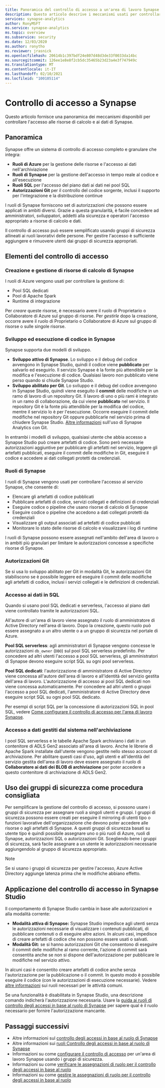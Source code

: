 ```yaml
---
title: Panoramica del controllo di accesso a un'area di lavoro Synapse
description: Questo articolo descrive i meccanismi usati per controllare l'accesso a un'area di lavoro Synapse e alle risorse e gli artefatti del codice che contiene.
services: synapse-analytics
author: RonyMSFT
ms.service: synapse-analytics
ms.topic: overview
ms.subservice: security
ms.date: 12/03/2020
ms.author: ronytho
ms.reviewer: jrasnick
ms.openlocfilehash: 20614b1c397bdf24e807d48d3de33f0033da14bc
ms.sourcegitcommit: 126ee1e8e8f2cb5dc35465b23d23a4e3f747949c
ms.translationtype: MT
ms.contentlocale: it-IT
ms.lasthandoff: 02/10/2021
ms.locfileid: "100105114"
---
```

# <a name="synapse-access-control"></a>Controllo di accesso a Synapse 

Questo articolo fornisce una panoramica dei meccanismi disponibili per controllare l'accesso alle risorse di calcolo e ai dati di Synapse.  

## <a name="overview"></a>Panoramica

Synapse offre un sistema di controllo di accesso completo e granulare che integra: 
- **Ruoli di Azure** per la gestione delle risorse e l'accesso ai dati nell'archiviazione 
- **Ruoli di Synapse** per la gestione dell'accesso in tempo reale al codice e all'esecuzione 
- **Ruoli SQL** per l'accesso del piano dati ai dati nei pool SQL 
- **Autorizzazioni Git** per il controllo del codice sorgente, inclusi il supporto per l'integrazione e la distribuzione continue  

I ruoli di Synapse forniscono set di autorizzazioni che possono essere applicati in ambiti diversi. Grazie a questa granularità, è facile concedere ad amministratori, sviluppatori, addetti alla sicurezza e operatori l'accesso appropriato a risorse di calcolo e dati.

Il controllo di accesso può essere semplificato usando gruppi di sicurezza allineati ai ruoli lavorativi delle persone. Per gestire l'accesso è sufficiente aggiungere e rimuovere utenti dai gruppi di sicurezza appropriati.

## <a name="access-control-elements"></a>Elementi del controllo di accesso

### <a name="creating-and-managing-synapse-compute-resources"></a>Creazione e gestione di risorse di calcolo di Synapse

I ruoli di Azure vengono usati per controllare la gestione di: 
- Pool SQL dedicati 
- Pool di Apache Spark 
- Runtime di integrazione 

Per *creare* queste risorse, è necessario avere il ruolo di Proprietario o Collaboratore di Azure sul gruppo di risorse. Per *gestirle* dopo la creazione, occorre avere il ruolo di Proprietario o Collaboratore di Azure sul gruppo di risorse o sulle singole risorse. 

### <a name="developing-and-executing-code-in-synapse"></a>Sviluppo ed esecuzione di codice in Synapse 

Synapse supporta due modelli di sviluppo.

- **Sviluppo attivo di Synapse**. Lo sviluppo e il debug del codice avvengono in Synapse Studio, quindi il codice viene **pubblicato** per salvarlo ed eseguirlo.  Il servizio Synapse è la fonte più attendibile per la modifica e l'esecuzione di codice.  Qualsiasi lavoro non pubblicato viene perso quando si chiude Synapse Studio.  
- **Sviluppo abilitato per Git**. Lo sviluppo e il debug del codice avvengono in Synapse Studio, quindi viene eseguito il **commit** delle modifiche in un ramo di lavoro di un repository Git. Il lavoro di uno o più rami è integrato in un ramo di collaborazione, da cui viene **pubblicato** nel servizio. Il repository Git è la fonte più attendibile per la modifica del codice, mentre il servizio lo è per l'esecuzione. Occorre eseguire il commit delle modifiche nel repository Git oppure pubblicarle nel servizio prima di chiudere Synapse Studio. [Altre informazioni](../cicd/continuous-integration-deployment.md) sull'uso di Synapse Analytics con Git.

In entrambi i modelli di sviluppo, qualsiasi utente che abbia accesso a Synapse Studio può creare artefatti di codice. Sono però necessarie autorizzazioni aggiuntive per pubblicare gli artefatti nel servizio, leggere gli artefatti pubblicati, eseguire il commit delle modifiche in Git, eseguire il codice e accedere ai dati collegati protetti da credenziali.

### <a name="synapse-roles"></a>Ruoli di Synapse

I ruoli di Synapse vengono usati per controllare l'accesso al servizio Synapse, che consente di: 
- Elencare gli artefatti di codice pubblicati 
- Pubblicare artefatti di codice, servizi collegati e definizioni di credenziali
- Eseguire codice o pipeline che usano risorse di calcolo di Synapse
- Eseguire codice o pipeline che accedono a dati collegati protetti da credenziali
- Visualizzare gli output associati ad artefatti di codice pubblicati
- Monitorare lo stato delle risorse di calcolo e visualizzare i log di runtime

I ruoli di Synapse possono essere assegnati nell'ambito dell'area di lavoro o in ambiti più granulari per limitare le autorizzazioni concesse a specifiche risorse di Synapse.

### <a name="git-permissions"></a>Autorizzazioni Git

Se si usa lo sviluppo abilitato per Git in modalità Git, le autorizzazioni Git stabiliscono se è possibile leggere ed eseguire il commit delle modifiche agli artefatti di codice, inclusi i servizi collegati e le definizioni di credenziali.   
   
### <a name="accessing-data-in-sql"></a>Accesso ai dati in SQL

Quando si usano pool SQL dedicati e serverless, l'accesso al piano dati viene controllato tramite le autorizzazioni SQL. 

All'autore di un'area di lavoro viene assegnato il ruolo di amministratore di Active Directory nell'area di lavoro. Dopo la creazione, questo ruolo può essere assegnato a un altro utente o a un gruppo di sicurezza nel portale di Azure.

**Pool SQL serverless**: agli amministratori di Synapse vengono concesse le autorizzazioni `db_owner` (`DBO`) sul pool SQL serverless predefinito. Per concedere ad altri utenti l'accesso a pool SQL serverless, gli amministratori di Synapse devono eseguire script SQL su ogni pool serverless.  

**Pool SQL dedicati**: l'autorizzazione di amministratore di Active Directory viene concessa all'autore dell'area di lavoro e all'identità del servizio gestita dell'area di lavoro.  L'autorizzazione di accesso ai pool SQL dedicati non viene concessa automaticamente. Per concedere ad altri utenti o gruppi l'accesso a pool SQL dedicati, l'amministratore di Active Directory deve eseguire script SQL su ogni pool SQL dedicato.

Per esempi di script SQL per la concessione di autorizzazioni SQL in pool SQL, vedere [Come configurare il controllo di accesso per l'area di lavoro Synapse](./how-to-set-up-access-control.md).  

 ### <a name="accessing-system-managed-data-in-storage"></a>Accesso a dati gestiti dal sistema nell'archiviazione

I pool SQL serverless e le tabelle Apache Spark archiviano i dati in un contenitore di ADLS Gen2 associato all'area di lavoro. Anche le librerie di Apache Spark installate dall'utente vengono gestite nello stesso account di archiviazione. Per abilitare questi casi d'uso, agli utenti e all'identità del servizio gestita dell'area di lavoro deve essere assegnato il ruolo di **Collaboratore ai dati dei BLOB di archiviazione** per poter accedere a questo contenitore di archiviazione di ADLS Gen2.  

## <a name="using-security-groups-as-a-best-practice"></a>Uso dei gruppi di sicurezza come procedura consigliata

Per semplificare la gestione del controllo di accesso, si possono usare i gruppi di sicurezza per assegnare ruoli a singoli utenti e gruppi. I gruppi di sicurezza possono essere creati per eseguire il mirroring di utenti tipo o funzioni lavorative dell'organizzazione che devono poter accedere alle risorse o agli artefatti di Synapse.  A questi gruppi di sicurezza basati su utente tipo è quindi possibile assegnare uno o più ruoli di Azure, ruoli di Synapse, autorizzazioni SQL o autorizzazioni Git. Scegliendo bene i gruppi di sicurezza, sarà facile assegnare a un utente le autorizzazioni necessarie aggiungendolo al gruppo di sicurezza appropriato. 

>[!Note]
>Se si usano i gruppi di sicurezza per gestire l'accesso, Azure Active Directory aggiunge latenza prima che le modifiche abbiano effetto. 

## <a name="access-control-enforcement-in-synapse-studio"></a>Applicazione del controllo di accesso in Synapse Studio

Il comportamento di Synapse Studio cambia in base alle autorizzazioni e alla modalità corrente:
- **Modalità attiva di Synapse:** Synapse Studio impedisce agli utenti senza le autorizzazioni necessarie di visualizzare i contenuti pubblicati, di pubblicare contenuti o di eseguire altre azioni.  In alcuni casi, impedisce di creare artefatti di codice che non possono essere usati o salvati. 
- **Modalità Git:** se si hanno autorizzazioni Git che consentono di eseguire il commit delle modifiche al ramo corrente, l'azione di commit sarà consentita anche se non si dispone dell'autorizzazione per pubblicare le modifiche nel servizio attivo.  

In alcuni casi è consentito creare artefatti di codice anche senza l'autorizzazione per la pubblicazione o il commit. In questo modo è possibile eseguire il codice (con le autorizzazioni di esecuzione necessarie). Vedere [altre informazioni](./synapse-workspace-understand-what-role-you-need.md) sui ruoli necessari per le attività comuni. 

Se una funzionalità è disabilitata in Synapse Studio, una descrizione comando indicherà l'autorizzazione necessaria. Usare la [guida ai ruoli di controllo degli accessi in base al ruolo di Synapse](./synapse-workspace-synapse-rbac-roles.md#synapse-rbac-actions-and-the-roles-that-permit-them) per sapere qual è il ruolo necessario per fornire l'autorizzazione mancante.


## <a name="next-steps"></a>Passaggi successivi

- Altre informazioni sul [controllo degli accessi in base al ruolo di Synapse](./synapse-workspace-synapse-rbac.md)
- Altre informazioni sui [ruoli Controllo degli accessi in base al ruolo di Synapse](./synapse-workspace-synapse-rbac-roles.md)
- Informazioni su come [configurare il controllo di accesso](./how-to-set-up-access-control.md) per un'area di lavoro Synapse usando i gruppi di sicurezza.
- Informazioni su come [verificare le assegnazioni di ruolo per il controllo degli accessi in base al ruolo](./how-to-review-synapse-rbac-role-assignments.md)
- Informazioni su come [gestire le assegnazioni di ruolo per il controllo degli accessi in base al ruolo](./how-to-manage-synapse-rbac-role-assignments.md)
